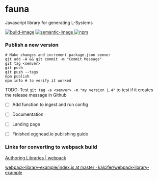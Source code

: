 # fauna
Javascript library for generating L-Systems

[![build-image]][build-link]
[![semantic-image] ][semantic-url]
[![npm](https://img.shields.io/npm/v/npm.svg)](https://www.npmjs.com/package/fauna)


[build-image]: https://travis-ci.org/bradleybossard/fauna.svg?branch=master
[build-link]: https://travis-ci.org/bradleybossard/fauna
[semantic-image]: https://img.shields.io/badge/%20%20%F0%9F%93%A6%F0%9F%9A%80-semantic--release-e10079.svg
[semantic-url]: https://github.com/semantic-release/semantic-release


### Publish a new version

    # Make changes and increment package.json semver
    git add -A && git commit -m "Commit Message"
    git tag <semver>
    git push
    git push --tags
    npm publish
    npm info # to verify it worked

    
TODO: Test `git tag -a <semver> -m "my version 1.4"` to test if it creates the release message in Github
- [ ] Add function to ingest and run config
- [ ] Documentation
- [ ] Landing page
- [ ] Finished egghead.io publishing guide


### Links for converting to webpack build

[Authoring Libraries | webpack](https://webpack.js.org/guides/author-libraries/)

[webpack-library-example/index.js at master · kalcifer/webpack-library-example](https://github.com/kalcifer/webpack-library-example/blob/master/index.js)
